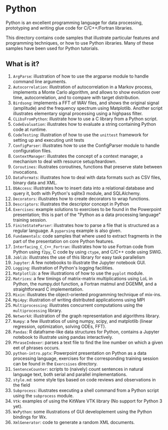 Python
======

Python is an excellent programming language for data processing,
prototyping and writing glue code for C/C++/Fortran libraries.

This directory contains code samples that illustrate particular features
and programming techniques, or how to use Python iibraries.  Many of
these samples have been used for Python tutorials.

What is it?
-----------
1. `ArgParse`: illustration of how to use the argparse module to handle
    command line arguments.
1. `Autocorrelation`: illustration of autocorrelation in a Markov process,
    implements a Monte Carlo algorithm, and allows to show evolution over
    time, autocorrelation, and to compare with target distribution.
1. `Birdsong`: implements a FFT of WAV files, and shows the original signal
    (amplitude) and the frequency spectrum using Matplotlib.  Another
    script illustrates elementary signal processing using a highpass
    filter.
1. `CLibsFromPython`: illustrate how to use a C library from a Python
    script.
1. `CodeEvaluation`: illustrates how to evaluate a string containing
    Python code at runtime.
1. `CodeTesting`: illustration of how to use the `unittest` framework for
    setting up and executing unit tests
1. `ConfigParser`: illustrates how to use the ConfigParser module to handle
    configuration files.
1. `ContextManager`: illustrates the concept of a context manager, a
    mechanism to deal with resource setup/teardown.
1. `Coroutines`: illustrates coroutines, functions that preserve state
    between invocations.
1. `DataFormats`: illustrates how to deal with data formats such as CSV
    files, binary data and XML.
1. `DbAccess`: illustrates how to insert data into a relational database
    and query it, both with Python's sqlite3 module, and SQLAlchemy.
1. `Decorators`: illustrates how to create decorators to wrap functions.
1. `Descriptors`: illustrates the descriptor concept in Python
1. `Exercises`: example solutions to exercises to be found in the 
    Powerpoint presentation; this is part of the "Python as a data
    processing language" training session.
1. `FiniteStateParser`: illustrates how to parse a file that is structured
    as a regular language.  A `pyparsing` example is also given.
1. `Fundamentals`: code samples that where used to extract fragments
    in the part of the presentation on core Python features.
1. `Interfacing_C_C++_Fortran`: illustrates how to use Fortran code
    from Python using `f2py`, C code by using `ctype`, and C/C++ code
    using SWIG.
1. `Joblib`: illustrates the use of this library for easy task parallelism
1. `Jupyter`: A few notebooks to illustrate the Jupyter notebook GUI.
1. `Logging`: illustration of Python's logging facilities.
1. `Matplotlib`: a few illustrations of how to use the `pyplot` module.
1. `Matrices`: a few timings of matrix-matrix multiplications using
    LoL in Python, the numpy.dot function, a Fortran matmul and DGEMM, and
    a straightforward C implementation.
1. `Mixin`: illustrates the object-oriented programming technique of
    mix-ins.
1. `Mpi4py`: illustration of writing distributed applicationns using MPI
1. `Multiprocessing`: illustrates concurrent computations using the
   `multiprocessing` library.
1. `NetworkX`: illustration of the graph representation and algorithms
    library.
1. `Numpy`: a few illustratios of using numpy, scipy, and matplotlib
    (linear regression, optimization, solving ODEs, FFT).
1. `Pandas`: R dataframe-like data structures for Python, contains a
    Jupyter notebook to illustrate using pandas interactively.
1. `PhraseIndexer`: parses a text file to find the line number on which a
    given eet of phrases occurs.
1. `python-intro.pptx`: Powerpoint presentation on Python as a data
    processing language, exercises for the corresponding training session
    can be found in the `Exercsises` directory.
1. `SentenceCounter`: scripts to (naively) count sentences in natural
    language text, both serial and parallel implementations.
1. `style.md`: some style tips based on code reviews and observations in
    the field
1. `Subprocess`: illustrates executing a shell command from a Python script
    using the `subprocess` module.
1. `Vtk`: examples of using the KitWare VTK library (No support for Python
    3 yet).
1. `WxPython`: some illustrations of GUI developlement using the Python
    bindings for Wx.
1. `XmlGenerator`: code to generate a random XML documents.
